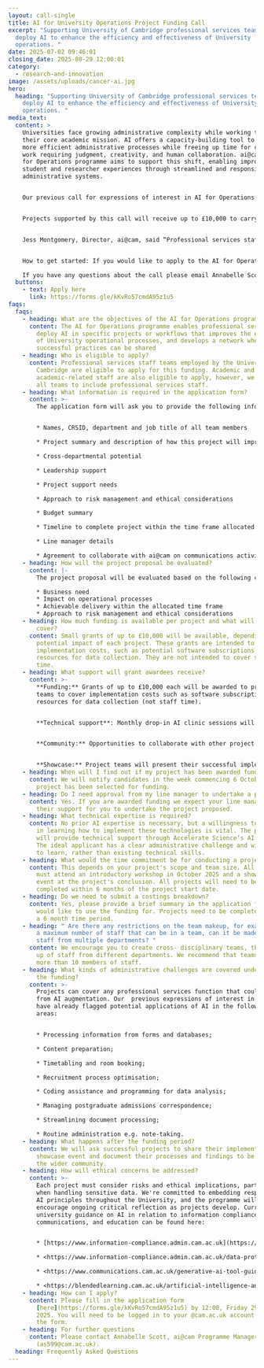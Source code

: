 ```yaml
---
layout: call-single
title: AI for University Operations Project Funding Call
excerpt: "Supporting University of Cambridge professional services teams to
  deploy AI to enhance the efficiency and effectiveness of University
  operations. "
date: 2025-07-02 09:46:01
closing_date: 2025-08-29 12:00:01
category:
  - research-and-innovation
image: /assets/uploads/cancer-ai.jpg
hero:
  heading: "Supporting University of Cambridge professional services teams to
    deploy AI to enhance the efficiency and effectiveness of University
    operations. "
media_text:
  content: >
    Universities face growing administrative complexity while working to support
    their core academic mission. AI offers a capacity-building tool to support
    more efficient administrative processes while freeing up time for complex
    work requiring judgment, creativity, and human collaboration. ai@cam’s AI
    for Operations programme aims to support this shift, enabling improved
    student and researcher experiences through streamlined and responsive
    administrative systems.


    Our previous call for expressions of interest in AI for Operations showed there is huge interest from professional services staff in experimenting with AI across diverse applications - from communications teams using AI for content generation to finance departments exploring contract analysis. Many staff want to upskill in this area, but lack the resources to identify and implement AI tools that could benefit their work. In response, ai@cam is launching the AI for Operations project funding call. This initiative will provide funding and technical support for administrative teams ready to deploy AI solutions that address real operational challenges.


    Projects supported by this call will receive up to £10,000 to carry out 6 month project sprints, during which time teams will have access to technical support via an AI Clinic, and community engagement activities to develop shared case studies and best practices. Showcase events will share project outcomes with the wider community.


    Jess Montgomery, Director, ai@cam, said “Professional services staff are eager to experiment with AI, and this programme will help them not just implement solutions, but share their successes and learn from each other. That's how we'll scale real impact across our administrative functions and create more responsive and efficient systems that better support our students and researchers."


    How to get started: If you would like to apply to the AI for Operations project funding call please fill out the application form here https://forms.gle/kKvRo57cmdA95z1u5 by 12:00, Friday 29 August 2025.

    If you have any questions about the call please email Annabelle Scott as599@cam.ac.uk
  buttons:
    - text: Apply here
      link: https://forms.gle/kKvRo57cmdA95z1u5
faqs:
  faqs:
    - heading: What are the objectives of the AI for Operations programme?
      content: The AI for Operations programme enables professional services teams to
        deploy AI in specific projects or workflows that improves the efficiency
        of University operational processes, and develops a network where
        successful practices can be shared
    - heading: Who is eligible to apply?
      content: Professional services staff teams employed by the University of
        Cambridge are eligible to apply for this funding. Academic and
        academic-related staff are also eligible to apply, however, we expect
        all teams to include professional services staff.
    - heading: What information is required in the application form?
      content: >-
        The application form will ask you to provide the following information:


        * Names, CRSID, department and job title of all team members

        * Project summary and description of how this project will improve University operational and business needs

        * Cross-departmental potential

        * Leadership support

        * Project support needs

        * Approach to risk management and ethical considerations

        * Budget summary

        * Timeline to complete project within the time frame allocated

        * Line manager details

        * Agreement to collaborate with ai@cam on communications activities related to the project
    - heading: How will the project proposal be evaluated?
      content: |-
        The project proposal will be evaluated based on the following criteria: 

        * Business need
        * Impact on operational processes
        * Achievable delivery within the allocated time frame
        * Approach to risk management and ethical considerations
    - heading: How much funding is available per project and what will the funding
        cover?
      content: Small grants of up to £10,000 will be available, depending on scope and
        potential impact of each project. These grants are intended to cover
        implementation costs, such as potential software subscriptions or
        resources for data collection. They are not intended to cover staff
        time.
    - heading: What support will grant awardees receive?
      content: >-
        **Funding:** Grants of up to £10,000 each will be awarded to project
        teams to cover implementation costs such as software subscriptions and
        resources for data collection (not staff time).


        **Technical support**: Monthly drop-in AI clinic sessions will be arranged with Accelerate Science Machine Learning Engineers who will provide hands-on guidance throughout your project.


        **Community:** Opportunities to collaborate with other project teams through peer learning roundtables will be organised. An AI Community of Practice will act as a digital hub for documentation on existing case studies. 


        **Showcase:** Project teams will present their successful implementations to the wider University community and contribute to building institutional knowledge.
    - heading: When will I find out if my project has been awarded funding?
      content: We will notify candidates in the week commencing 6 October if their
        project has been selected for funding.
    - heading: Do I need approval from my line manager to undertake a project?
      content: Yes. If you are awarded funding we expect your line manager to give
        their support for you to undertake the project proposed.
    - heading: What technical expertise is required?
      content: No prior AI expertise is necessary, but a willingness to be proactive
        in learning how to implement these technologies is vital. The programme
        will provide technical support through Accelerate Science’s AI Clinic.
        The ideal applicant has a clear administrative challenge and willingness
        to learn, rather than existing technical skills.
    - heading: What would the time commitment be for conducting a project?
      content: This depends on your project's scope and team size. All project members
        must attend an introductory workshop in October 2025 and a showcase
        event at the project's conclusion. All projects will need to be
        completed within 6 months of the project start date.
    - heading: Do we need to submit a costings breakdown?
      content: Yes, please provide a brief summary in the application form of what you
        would like to use the funding for. Projects need to be completed within
        a 6 month time period.
    - heading: " Are there any restrictions on the team makeup, for example are there
        a maximum number of staff that can be in a team, can it be made up of
        staff from multiple departments? "
      content: We encourage you to create cross- disciplinary teams, they can be made
        up of staff from different departments. We recommend that teams have no
        more than 10 members of staff.
    - heading: What kinds of administrative challenges are covered under the scope of
        the funding?
      content: >-
        Projects can cover any professional services function that could benefit
        from AI augmentation. Our  previous expressions of interest in this area
        have already flagged potential applications of AI in the following
        areas:


        * Processing information from forms and databases;

        * Content preparation;

        * Timetabling and room booking;

        * Recruitment process optimisation;

        * Coding assistance and programming for data analysis;

        * Managing postgraduate admissions correspondence;

        * Streamlining document processing;

        * Routine administration e.g. note-taking.
    - heading: What happens after the funding period?
      content: We will ask successful projects to share their implementations in a
        showcase event and document their processes and findings to be shared to
        the wider community.
    - heading: How will ethical concerns be addressed?
      content: >-
        Each project must consider risks and ethical implications, particularly
        when handling sensitive data. We're committed to embedding responsible
        AI principles throughout the University, and the programme will
        encourage ongoing critical reflection as projects develop. Current
        university guidance on AI in relation to information compliance,
        communications, and education can be found here:


        * [https://www.information-compliance.admin.cam.ac.uk](https://www.information-compliance.admin.cam.ac.uk/)

        * <https://www.information-compliance.admin.cam.ac.uk/data-protection/guidance/ai-guidance>

        * <https://www.communications.cam.ac.uk/generative-ai-tool-guidelines>

        * <https://blendedlearning.cam.ac.uk/artificial-intelligence-and-education>
    - heading: How can I apply?
      content: Please fill in the application form
        [here](https://forms.gle/kKvRo57cmdA95z1u5) by 12:00, Friday 29 August
        2025. You will need to be logged in to your @cam.ac.uk account to access
        the form.
    - heading: For further questions
      content: Please contact Annabelle Scott, ai@cam Programme Manager
        (as599@cam.ac.uk).
  heading: Frequently Asked Questions
---
```

